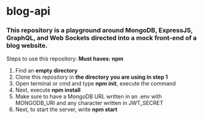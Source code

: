 # blog-api
### This repository is a playground around MongoDB, ExpressJS, GraphQL, and Web Sockets directed into a mock front-end of a blog website.

Steps to use this repository:
**Must haves: npm**
1. Find an **empty directory**
2. Clone this repository in **the directory you are using in step 1**
3. Open terminal or cmd and type **npm init**, execute the command
4. Next, execute **npm install**
5. Make sure to have a MongoDB URL written in an .env with MONGODB_URI and any character written in JWT_SECRET
6. Next, to start the server, write **npm start**



